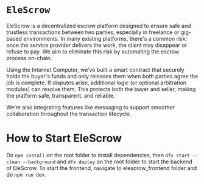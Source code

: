 # `EleScrow`

EleScrow is a decentralized escrow platform designed to ensure safe and trustless transactions between two parties, especially in freelance or gig-based environments. In many existing platforms, there's a common risk: once the service provider delivers the work, the client may disappear or refuse to pay. We aim to eliminate this risk by automating the escrow process on-chain.

Using the Internet Computer, we’ve built a smart contract that securely holds the buyer's funds and only releases them when both parties agree the job is complete. If disputes arise, additional logic (or optional arbitration modules) can resolve them. This protects both the buyer and seller, making the platform safe, transparent, and reliable.

We’re also integrating features like messaging to support smoother collaboration throughout the transaction lifecycle.

# How to Start EleScrow

Do `npm install` on the root folder to install dependencies, then `dfx start --clean --background` and `dfx deploy` on the root folder to start the backend of EleScrow. To start the frontend, navigate to elescrow_frontend folder and do `npm run dev`.
